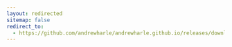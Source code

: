 ```yaml
---
layout: redirected
sitemap: false
redirect_to:
  - https://github.com/andrewharle/andrewharle.github.io/releases/download/s6-overlay/v3.1.2.1/s6-overlay-symlinks-noarch_v3.1.2.1.tar.xz
---
```

